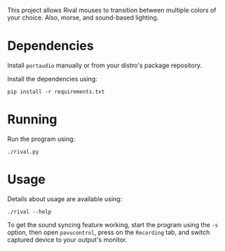 This project allows Rival mouses to transition between multiple colors of your choice.
Also, morse, and sound-based lighting.

# Dependencies

Install `portaudio` manually or from your distro's package repository.

Install the dependencies using:
```
pip install -r requirements.txt
```

# Running

Run the program using:
```
./rival.py
```

# Usage

Details about usage are available using:
```
./rival --help
```

To get the sound syncing feature working, start the program using the `-s`
option, then open `pavucontrol`, press on the `Recording` tab, and switch
captured device to your output's monitor.
